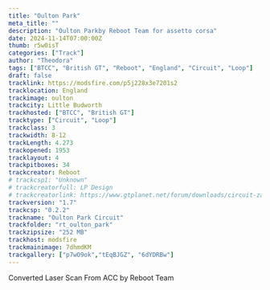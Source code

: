 ```yaml
---
title: "Oulton Park"
meta_title: ""
description: "Oulton Parkby Reboot Team for assetto corsa"
date: 2024-11-14T07:00:00Z
thumb: r5w0isT
categories: ["Track"]
author: "Theodora"
tags: ["BTCC", "British GT", "Reboot", "England", "Circuit", "Loop"]
draft: false
tracklink: https://modsfire.com/p5j228x3e7201s2
tracklocation: England
trackimage: oulton
trackcity: Little Budworth
trackhosted: ["BTCC", "British GT"]
tracktype: ["Circuit", "Loop"]
trackclass: 3 
trackwidth: 8-12
trackLength: 4.273
trackopened: 1953
tracklayout: 4
trackpitboxes: 34
trackcreator: Reboot
# trackcsp1: "Unknown"
# trackcreatorfull: LP Design
# trackcreatorlink: https://www.gtplanet.net/forum/downloads/circuit-zandvoort-2023.6762/
trackversion: "1.7"
trackcsp: "0.2.2"
trackname: "Oulton Park Circuit"
trackfolder: "rt_oulton_park"
trackzipsize: "252 MB"
trackhost: modsfire
trackmainimage: 7dhmdKM
trackgallery: ["p7wO9ok","tEqBJGZ", "6dYDRBw"]
---
```


Converted Laser Scan From ACC by Reboot Team
